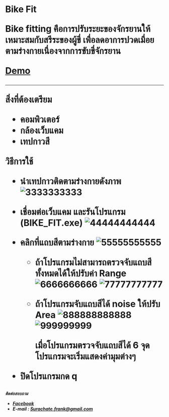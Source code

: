 <h1>Bike Fit

Bike fitting คือการปรับระยะของจักรยานให้เหมาะสมกับสรีระของผู้ขี่ เพื่อลดอาการปวดเมื่อยตามร่างกายเนื่องจากการขับขี่จักรยาน

[Demo](https://www.youtube.com/watch?v=AQdzg3UNmjc)


***
__สิ่งที่ต้องเตรียม__
 - คอมพิวเตอร์
 - กล้องเว็บแคม
 - เทปกาวสี

__วิธีการใช้__

- นำเทปกาวติดตามร่างกายดังภาพ
![3333333333](https://cloud.githubusercontent.com/assets/11898309/9036204/61e70032-3a09-11e5-82d8-aba8e73f170d.jpg)

- เชื่อมต่อเว็บแคม และรันโปรแกรม (BIKE_FIT.exe)
![44444444444](https://cloud.githubusercontent.com/assets/11898309/9036327/b93fad4c-3a0a-11e5-8206-228430e60ca6.jpg)

- คลิกที่แถบสีตามร่างกาย
![55555555555](https://cloud.githubusercontent.com/assets/11898309/9036683/e1562a38-3a0d-11e5-8ec4-a3929c4444b6.jpg)

  - ถ้าโปรแกรมไม่สามารถตรวจจับแถบสีทั้งหมดได้ให้ปรับค่า Range
![6666666666](https://cloud.githubusercontent.com/assets/11898309/9036709/0d72e336-3a0e-11e5-9888-5f0f299c1873.jpg)
![77777777777](https://cloud.githubusercontent.com/assets/11898309/9036719/26cc8c42-3a0e-11e5-927c-4fbfc34e9377.jpg)

  - ถ้าโปรแกรมจับแถบสีได้ noise ให้ปรับ Area
![888888888888](https://cloud.githubusercontent.com/assets/11898309/9036749/768b6780-3a0e-11e5-8b98-fd986f1881ff.jpg)
![999999999](https://cloud.githubusercontent.com/assets/11898309/9036760/926a44a8-3a0e-11e5-9a85-82196a0ea0a0.jpg)

    เมื่อโปรแกรมตรวจจับแถบสีได้ 6 จุด โปรแกรมจะเริ่มแสดงค่ามุมต่างๆ
- ปิดโปรแกรมกด q

<h5>ติดต่อสอบถาม

- [Facebook](https://www.facebook.com/ffrankiiz)
- E-mail : Surachate.frank@gmail.com
